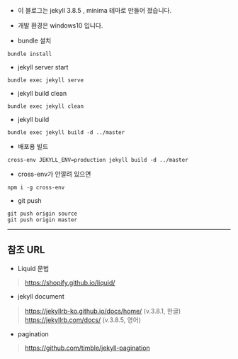 * 이 블로그는 jekyll 3.8.5 , minima 테마로 만들어 졌습니다.
* 개발 환경은 windows10 입니다.

* bundle 설치
```text
bundle install
```
* jekyll server start
```text
bundle exec jekyll serve
``` 
* jekyll build clean
```text
bundle exec jekyll clean
``` 
* jekyll build
```text
bundle exec jekyll build -d ../master
```
* 배포용 빌드
```text
cross-env JEKYLL_ENV=production jekyll build -d ../master
```
* cross-env가 안깔려 있으면
```text
npm i -g cross-env
```
* git push
```text
git push origin source
git push origin master
```
-------------------------------------------------------
## 참조 URL
* Liquid 문법
> https://shopify.github.io/liquid/

* jekyll document 
> https://jekyllrb-ko.github.io/docs/home/ (v.3.8.1, 한글)
> https://jekyllrb.com/docs/ (v.3.8.5, 영어)

* pagination
> https://github.com/timble/jekyll-pagination
